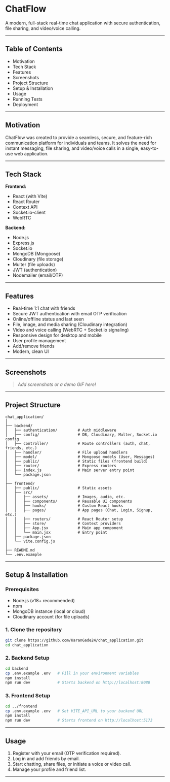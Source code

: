 # ChatFlow

A modern, full-stack real-time chat application with secure authentication, file sharing, and video/voice calling.

---

## Table of Contents

- Motivation
- Tech Stack
- Features
- Screenshots
- Project Structure
- Setup & Installation
- Usage
- Running Tests
- Deployment

---

## Motivation

ChatFlow was created to provide a seamless, secure, and feature-rich communication platform for individuals and teams. It solves the need for instant messaging, file sharing, and video/voice calls in a single, easy-to-use web application.

---

## Tech Stack

**Frontend:**

- React (with Vite)
- React Router
- Context API
- Socket.io-client
- WebRTC

**Backend:**

- Node.js
- Express.js
- Socket.io
- MongoDB (Mongoose)
- Cloudinary (file storage)
- Multer (file uploads)
- JWT (authentication)
- Nodemailer (email/OTP)

---

## Features

- Real-time 1:1 chat with friends
- Secure JWT authentication with email OTP verification
- Online/offline status and last seen
- File, image, and media sharing (Cloudinary integration)
- Video and voice calling (WebRTC + Socket.io signaling)
- Responsive design for desktop and mobile
- User profile management
- Add/remove friends
- Modern, clean UI

---

## Screenshots

> _Add screenshots or a demo GIF here!_

---

## Project Structure

```
chat_application/
│
├── backend/
│   ├── authentication/         # Auth middleware
│   ├── config/                 # DB, Cloudinary, Multer, Socket.io config
│   ├── controller/             # Route controllers (auth, chat, friends, etc.)
│   ├── handler/                # File upload handlers
│   ├── model/                  # Mongoose models (User, Messages)
│   ├── public/                 # Static files (frontend build)
│   ├── router/                 # Express routers
│   ├── index.js                # Main server entry point
│   └── package.json
│
├── frontend/
│   ├── public/                 # Static assets
│   ├── src/
│   │   ├── assets/             # Images, audio, etc.
│   │   ├── components/         # Reusable UI components
│   │   ├── hooks/              # Custom React hooks
│   │   ├── pages/              # App pages (Chat, Login, Signup, etc.)
│   │   ├── routers/            # React Router setup
│   │   ├── store/              # Context providers
│   │   ├── App.jsx             # Main app component
│   │   └── main.jsx            # Entry point
│   ├── package.json
│   └── vite.config.js
│
├── README.md
└── .env.example
```

---

## Setup & Installation

### Prerequisites

- Node.js (v18+ recommended)
- npm
- MongoDB instance (local or cloud)
- Cloudinary account (for file uploads)

### 1. Clone the repository

```bash
git clone https://github.com/KaranGade24/chat_application.git
cd chat_application
```

### 2. Backend Setup

```bash
cd backend
cp .env.example .env   # Fill in your environment variables
npm install
npm run dev            # Starts backend on http://localhost:8080
```

### 3. Frontend Setup

```bash
cd ../frontend
cp .env.example .env   # Set VITE_API_URL to your backend URL
npm install
npm run dev            # Starts frontend on http://localhost:5173
```

---

## Usage

1. Register with your email (OTP verification required).
2. Log in and add friends by email.
3. Start chatting, share files, or initiate a voice or video call.
4. Manage your profile and friend list.

---
